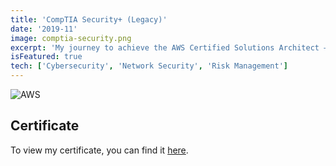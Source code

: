 ```yaml
---
title: 'CompTIA Security+ (Legacy)'
date: '2019-11'
image: comptia-security.png
excerpt: 'My journey to achieve the AWS Certified Solutions Architect – Associate certification has been a humbling experience. It has allowed me to deepen my understanding of AWS services and their application in creating robust and secure cloud solutions.'
isFeatured: true
tech: ['Cybersecurity', 'Network Security', 'Risk Management']
---
```


![AWS](/images/posts/comptia-security.jpg)

## Certificate

To view my certificate, you can find it [here](https://www.credly.com/badges/868e2b93-05ba-48e5-9ede-6c570721573a/public_url).
